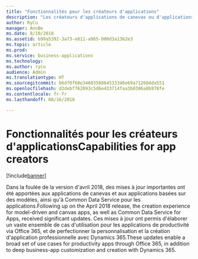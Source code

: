 ```yaml
---
title: "Fonctionnalités pour les créateurs d'applications"
description: "Les créateurs d'applications de canevas ou d'applications basées sur des modèles ont à leur disposition encore plus de fonctionnalités."
author: RyCu
manager: AnnBe
ms.date: 8/10/2018
ms.assetid: b99a5392-3a73-e811-a965-000d3a1362e3
ms.topic: article
ms.prod: 
ms.service: business-applications
ms.technology: 
ms.author: rycu
audience: Admin
ms.translationtype: HT
ms.sourcegitcommit: b6df0f68e3460358864533346e69a712684da551
ms.openlocfilehash: d2debf762093c5d6e433714faa3b0386a8b978fe
ms.contentlocale: fr-fr
ms.lasthandoff: 08/16/2018

---
```

# <a name="capabilities-for-app-creators"></a><span data-ttu-id="28689-103">Fonctionnalités pour les créateurs d'applications</span><span class="sxs-lookup"><span data-stu-id="28689-103">Capabilities for app creators</span></span>


[!include[banner](../../includes/banner.md)]

<span data-ttu-id="28689-104">Dans la foulée de la version d'avril 2018, des mises à jour importantes ont été apportées aux applications de canevas et aux applications basées sur des modèles, ainsi qu'à Common Data Service pour les applications.</span><span class="sxs-lookup"><span data-stu-id="28689-104">Following up on the April 2018 release, the creation experience for model-driven and canvas apps, as well as Common Data Service for Apps, received significant updates.</span></span> <span data-ttu-id="28689-105">Ces mises à jour ont permis d'élaborer un vaste ensemble de cas d'utilisation pour les applications de productivité via Office 365, et de perfectionner la personnalisation et la création d'application professionnelle avec Dynamics 365.</span><span class="sxs-lookup"><span data-stu-id="28689-105">These updates enable a broad set of use cases for productivity apps through Office 365, in addition to deep business-app customization and creation with Dynamics 365.</span></span>

